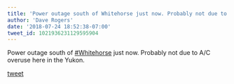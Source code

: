 ```yaml
---
title: 'Power outage south of Whitehorse just now. Probably not due to A/C overuse...'
author: 'Dave Rogers'
date: '2018-07-24 18:52:38-07:00'
tweet_id: 1021936231129595904
---
```

Power outage south of [#Whitehorse](https://twitter.com/hashtag/whitehorse) just now. Probably not due to A/C overuse here in the Yukon.

[tweet](https://twitter.com/yukondude/status/1021936231129595904)